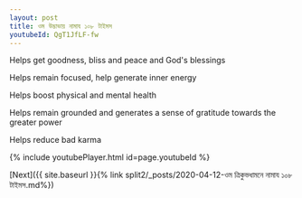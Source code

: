 ```yaml
---
layout: post
title: ওম উদ্ভাভায় নামায ১০৮ টাইমস
youtubeId: QgT1JfLF-fw
---
```

 
 
Helps get goodness, bliss and peace and God's blessings
 
Helps remain focused, help generate inner energy 
 
Helps boost physical and mental health 
 
Helps remain grounded and generates a sense of gratitude towards the greater power 
 
Helps reduce bad karma
 
 
 
 


{% include youtubePlayer.html id=page.youtubeId %}
 
[Next]({{ site.baseurl }}{% link  split2/_posts/2020-04-12-ওম ত্রিকুভধামনে নামায ১০৮ টাইমস.md%})
 
